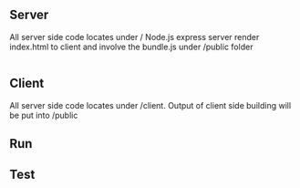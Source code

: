 ## Server
  All server side code locates under /
  Node.js express server render index.html to client and involve the bundle.js under /public folder
  ```
  
  ```
## Client
  All server side code locates under /client. Output of client side building will be put into /public
   


## Run

## Test
